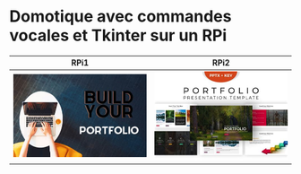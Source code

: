 # Domotique avec commandes vocales et Tkinter sur un RPi

| RPi1   | RPi2   |
|----|----|
| ![](img/port1.jpg) | ![](img/port2.jpg) |
